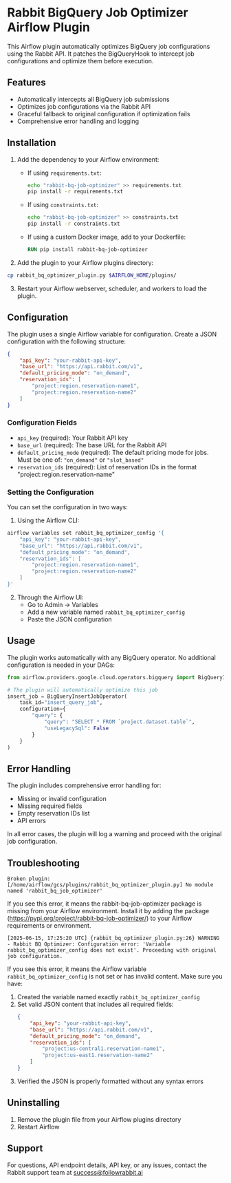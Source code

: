 # Rabbit BigQuery Job Optimizer Airflow Plugin

This Airflow plugin automatically optimizes BigQuery job configurations using the Rabbit API. It patches the BigQueryHook to intercept job configurations and optimize them before execution.

## Features

- Automatically intercepts all BigQuery job submissions
- Optimizes job configurations via the Rabbit API
- Graceful fallback to original configuration if optimization fails
- Comprehensive error handling and logging

## Installation

1. Add the dependency to your Airflow environment:
   - If using `requirements.txt`:
     ```bash
     echo "rabbit-bq-job-optimizer" >> requirements.txt
     pip install -r requirements.txt
     ```
   - If using `constraints.txt`:
     ```bash
     echo "rabbit-bq-job-optimizer" >> constraints.txt
     pip install -r constraints.txt
     ```
   - If using a custom Docker image, add to your Dockerfile:
     ```dockerfile
     RUN pip install rabbit-bq-job-optimizer
     ```

2. Add the plugin to your Airflow plugins directory:
```bash
cp rabbit_bq_optimizer_plugin.py $AIRFLOW_HOME/plugins/
```

3. Restart your Airflow webserver, scheduler, and workers to load the plugin.

## Configuration

The plugin uses a single Airflow variable for configuration. Create a JSON configuration with the following structure:

```json
{
    "api_key": "your-rabbit-api-key",
    "base_url": "https://api.rabbit.com/v1",
    "default_pricing_mode": "on_demand",
    "reservation_ids": [
        "project:region.reservation-name1",
        "project:region.reservation-name2"
    ]
}
```

### Configuration Fields

- `api_key` (required): Your Rabbit API key
- `base_url` (required): The base URL for the Rabbit API
- `default_pricing_mode` (required): The default pricing mode for jobs. Must be one of: `"on_demand"` or `"slot_based"`
- `reservation_ids` (required): List of reservation IDs in the format "project:region.reservation-name"

### Setting the Configuration

You can set the configuration in two ways:

1. Using the Airflow CLI:
```bash
airflow variables set rabbit_bq_optimizer_config '{
    "api_key": "your-rabbit-api-key",
    "base_url": "https://api.rabbit.com/v1",
    "default_pricing_mode": "on_demand",
    "reservation_ids": [
        "project:region.reservation-name1",
        "project:region.reservation-name2"
    ]
}'
```

2. Through the Airflow UI:
   - Go to Admin -> Variables
   - Add a new variable named `rabbit_bq_optimizer_config`
   - Paste the JSON configuration

## Usage

The plugin works automatically with any BigQuery operator. No additional configuration is needed in your DAGs:

```python
from airflow.providers.google.cloud.operators.bigquery import BigQueryInsertJobOperator

# The plugin will automatically optimize this job
insert_job = BigQueryInsertJobOperator(
    task_id="insert_query_job",
    configuration={
        "query": {
            "query": "SELECT * FROM `project.dataset.table`",
            "useLegacySql": False
        }
    }
)
```

## Error Handling

The plugin includes comprehensive error handling for:
- Missing or invalid configuration
- Missing required fields
- Empty reservation IDs list
- API errors

In all error cases, the plugin will log a warning and proceed with the original job configuration.

## Troubleshooting

```
Broken plugin: [/home/airflow/gcs/plugins/rabbit_bq_optimizer_plugin.py] No module named 'rabbit_bq_job_optimizer'
```

If you see this error, it means the rabbit-bq-job-optimizer package is missing from your Airflow environment. Install it by adding the package (https://pypi.org/project/rabbit-bq-job-optimizer/) to your Airflow requirements or environment.

```
[2025-06-15, 17:25:20 UTC] {rabbit_bq_optimizer_plugin.py:26} WARNING - Rabbit BQ Optimizer: Configuration error: 'Variable rabbit_bq_optimizer_config does not exist'. Proceeding with original job configuration.
```

If you see this error, it means the Airflow variable `rabbit_bq_optimizer_config` is not set or has invalid content. Make sure you have:

1. Created the variable named exactly `rabbit_bq_optimizer_config`
2. Set valid JSON content that includes all required fields:
   ```json
   {
       "api_key": "your-rabbit-api-key", 
       "base_url": "https://api.rabbit.com/v1",
       "default_pricing_mode": "on_demand",
       "reservation_ids": [
           "project:us-central1.reservation-name1",
           "project:us-east1.reservation-name2"
       ]
   }
   ```
3. Verified the JSON is properly formatted without any syntax errors


## Uninstalling

1. Remove the plugin file from your Airflow plugins directory
2. Restart Airflow

## Support

For questions, API endpoint details, API key, or any issues, contact the Rabbit support team at success@followrabbit.ai
